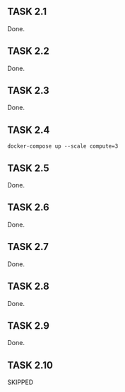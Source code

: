 ## TASK 2.1

Done.

## TASK 2.2

Done.

## TASK 2.3

Done.

## TASK 2.4
```
docker-compose up --scale compute=3
```

## TASK 2.5

Done.

## TASK 2.6

Done.

## TASK 2.7

Done.

## TASK 2.8

Done.

## TASK 2.9

Done.

## TASK 2.10

SKIPPED